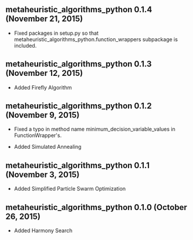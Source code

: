 ## metaheuristic_algorithms_python 0.1.4 (November 21, 2015) ##

* Fixed packages in setup.py so that metaheuristic_algorithms_python.function_wrappers subpackage is included. 

## metaheuristic_algorithms_python 0.1.3 (November 12, 2015) ##

* Added Firefly Algorithm

## metaheuristic_algorithms_python 0.1.2 (November 9, 2015) ##

* Fixed a typo in method name minimum_decision_variable_values in FunctionWrapper's.

* Added Simulated Annealing

## metaheuristic_algorithms_python 0.1.1 (November 3, 2015) ##

* Added Simplified Particle Swarm Optimization

## metaheuristic_algorithms_python 0.1.0 (October 26, 2015) ##

* Added Harmony Search
